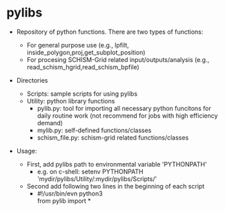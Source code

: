 # pylibs
* Repository of python functions. There are two types of functions: <br>
  *  For general purpose use (e.g., lpfilt, inside_polygon,proj,get_subplot_position) <br>
  *  For procesing SCHISM-Grid related input/outputs/analysis (e.g., read_schism_hgrid,read_schism_bpfile) <br>

* Directories  <br>
  * Scripts: sample scripts for using pylibs <br>
  * Utility: python library functions <br>
    * pylib.py: tool for importing all necessary python funcitons for daily routine work (not recommend for jobs with high efficiency demand) <br>
    * mylib.py: self-defined functions/classes  
    * schism_file.py: schism-grid related functions/classes

* Usage: <br>
  * First, add pylibs path to environmental variable 'PYTHONPATH' <br>
      * e.g. on c-shell: setenv PYTHONPATH 'mydir/pylibs/Utility/:mydir/pylibs/Scripts/' <br>
  * Second add following two lines in the beginning of each script  <br>
      * #!/usr/bin/evn python3 <br> from pylib import *  <br>


